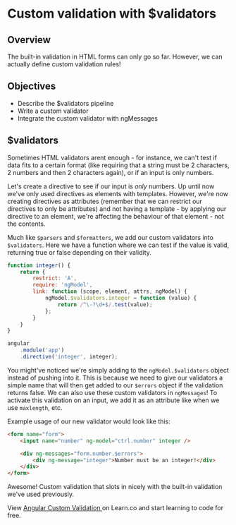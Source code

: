 # Custom validation with $validators

## Overview

The built-in validation in HTML forms can only go so far. However, we can actually define custom validation rules!

## Objectives

- Describe the $validators pipeline
- Write a custom validator
- Integrate the custom validator with ngMessages

## $validators

Sometimes HTML validators arent enough - for instance, we can't test if data fits to a certain format (like requiring that a string must be 2 characters, 2 numbers and then 2 characters again), or if an input is only numbers.

Let's create a directive to see if our input is *only* numbers. Up until now we've only used directives as elements with templates. However, we're now creating directives as attributes (remember that we can restrict our directives to only be attributes) and not having a template - by applying our directive to an element, we're affecting the behaviour of that element - not the contents.

Much like `$parsers` and `$formatters`, we add our custom validators into `$validators`. Here we have a function where we can test if the value is valid, returning true or false depending on their validity.

```js
function integer() {
	return {
		restrict: 'A',
		require: 'ngModel',
		link: function (scope, element, attrs, ngModel) {
			ngModel.$validators.integer = function (value) {
				return /^\-?\d+$/.test(value);
			};
		}
	}
}

angular
	.module('app')
	.directive('integer', integer);
```

You might've noticed we're simply adding to the `ngModel.$validators` object instead of pushing into it. This is because we need to give our validators a simple name that will then get added to our `$errors` object if the validation returns false. We can also use these custom validators in `ngMessages`! To activate this validation on an input, we add it as an attribute like when we use `maxlength`, etc.

Example usage of our new validator would look like this:

```html
<form name="form">
	<input name="number" ng-model="ctrl.number" integer />

	<div ng-messages="form.number.$errors">
		<div ng-message="integer">Number must be an integer!</div>
	</div>
</form>
```

Awesome! Custom validation that slots in nicely with the built-in validation we've used previously.

<p class='util--hide'>View <a href='https://learn.co/lessons/angular-custom-validation-readme'>Angular Custom Validation </a> on Learn.co and start learning to code for free.</p>

